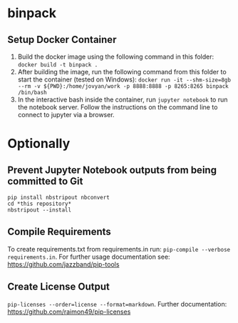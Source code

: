 # binpack

## Setup Docker Container
1. Build the docker image using the following command in this folder:
`docker build -t binpack .`
1. After building the image, run the following command from this folder to start the container (tested on Windows):  `docker run -it --shm-size=8gb --rm -v ${PWD}:/home/jovyan/work -p 8888:8888 -p 8265:8265 binpack /bin/bash`
1. In the interactive bash inside the container, run `jupyter notebook` to run the notebook server. Follow the instructions on the command line to connect to jupyter via a browser.


# Optionally
## Prevent Jupyter Notebook outputs from being committed to Git
```
pip install nbstripout nbconvert
cd *this repository*
nbstripout --install
```

## Compile Requirements
To create requirements.txt from requirements.in run: `pip-compile --verbose requirements.in`. For further usage
documentation see: https://github.com/jazzband/pip-tools

## Create License Output
`pip-licenses --order=license --format=markdown`.
Further documentation: https://github.com/raimon49/pip-licenses
